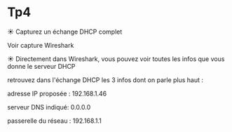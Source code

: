 # Tp4
☀️ Capturez un échange DHCP complet

Voir capture Wireshark


☀️ Directement dans Wireshark, vous pouvez voir toutes les infos que vous donne  le serveur DHCP

retrouvez dans l'échange DHCP les 3 infos dont on parle plus haut :

adresse IP proposée : 192.168.1.46

serveur DNS indiqué: 0.0.0.0

passerelle du réseau : 192.168.1.1